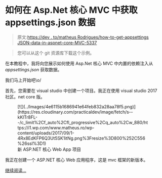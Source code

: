 # 如何在 Asp.Net 核心 MVC 中获取 appsettings.json 数据

> 原文:[https://dev . to/matheus Rodrigues/how-to-get-appsettings JSON-data-in-aspnet-core-MVC-5337](https://dev.to/matheusrodrigues/how-to-get-appsettingsjson-data-in-aspnet-core-mvc-5337)

> 您可以从这个 git 资源库下载这个示例。

在本教程中，我将向您展示如何使用 Asp.Net 核心 MVC 中内置的依赖注入从 *appsettings.json* 获取数据。

我们马上开始吧\o/

首先，您需要在 visual studio 中创建一个项目。我正在使用 visual studio 2017 社区。net core 版。

<figure>[![](../Images/4e6115b1686941e64feb832a28aa78f5.png)](https://res.cloudinary.com/practicaldev/image/fetch/s--kKlTr8FL--/c_limit%2Cf_auto%2Cfl_progressive%2Cq_auto%2Cw_880/https://i1.wp.com/www.matheus.ro/wp-content/uploads/2017/09/1-4Rx8EdKFP6Q3Ut5SK1itNg.png%3Fresize%3D800%252C556%26ssl%3D1) 

<figcaption>新 ASP.NET 核心 Web App 项目</figcaption>

</figure>

我正在创建一个 ASP.NET 核心 Web 应用程序，这是 mvc 框架的新版本。

[继续阅读...](https://www.matheus.ro/2017/09/25/get-appsettings-json-data-asp-net-core-mvc/)